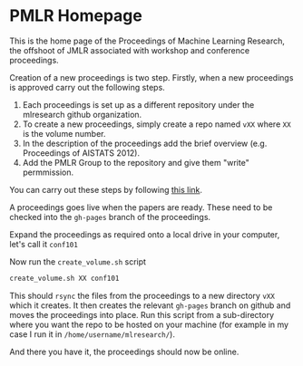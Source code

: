 # PMLR Homepage

This is the home page of the Proceedings of Machine Learning Research, the offshoot of JMLR associated with workshop and conference proceedings.

Creation of a new proceedings is two step. Firstly, when a new proceedings is approved carry out the following steps.

1. Each proceedings is set up as a different repository under the mlresearch github organization. 
2. To create a new proceedings, simply create a repo named ```vXX``` where ```XX``` is the volume number. 
3. In the description of the proceedings add the brief overview (e.g. Proceedings of AISTATS 2012).
4. Add the PMLR Group to the repository and give them "write" permmission.

You can carry out these steps by following [this link](https://github.com/organizations/mlresearch/repositories/new).

A proceedings goes live when the papers are ready. These need to be checked into the ```gh-pages``` branch of the proceedings.

Expand the proceedings as required onto a local drive in your computer, let's call it ```conf101```

Now run the ```create_volume.sh``` script

```bash
create_volume.sh XX conf101
```
This should ```rsync``` the files from the proceedings to a new directory ```vXX``` which it creates. It then creates the relevant ```gh-pages``` branch on github and moves the proceedings into place. Run this script from a sub-directory where you want the repo to be hosted on your machine (for example in my case I run it in ```/home/username/mlresearch/```).

And there you have it, the proceedings should now be online. 


